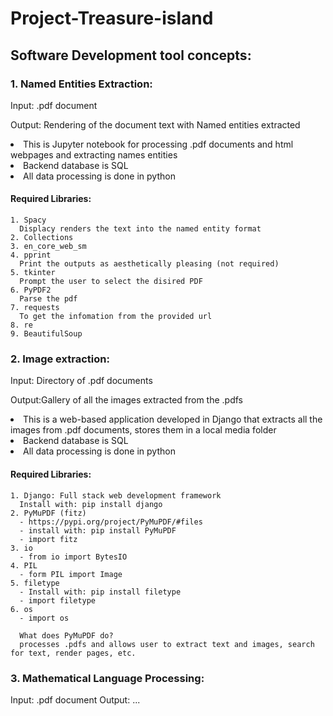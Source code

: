 # Project-Treasure-island

## Software Development tool concepts:

### 1. Named Entities Extraction:
  <p> Input: .pdf document </p>
  <p> Output: Rendering of the document text with Named entities extracted </p>
  <li> This is Jupyter notebook for processing .pdf documents and html webpages and extracting names entities </li>
  <li> Backend database is SQL </li>
  <li> All data processing is done in python </li>

#### Required Libraries:
    1. Spacy
      Displacy renders the text into the named entity format
    2. Collections
    3. en_core_web_sm
    4. pprint
      Print the outputs as aesthetically pleasing (not required)
    5. tkinter
      Prompt the user to select the disired PDF
    6. PyPDF2
      Parse the pdf
    7. requests
      To get the infomation from the provided url
    8. re
    9. BeautifulSoup
    

  
### 2. Image extraction: 
  <p> Input: Directory of .pdf documents </p>
  <p> Output:Gallery of all the images extracted from the .pdfs </p>
  <li> This is a web-based application developed in Django that extracts all the images from .pdf documents, stores them in a local media folder </li>
  <li> Backend database is SQL </li>
  <li> All data processing is done in python </li>

#### Required Libraries:
    1. Django: Full stack web development framework 
      Install with: pip install django
    2. PyMuPDF (fitz) 
      - https://pypi.org/project/PyMuPDF/#files
      - install with: pip install PyMuPDF
      - import fitz
    3. io
      - from io import BytesIO 
    4. PIL 
      - form PIL import Image
    5. filetype
      - Install with: pip install filetype
      - import filetype
    6. os
      - import os
      
      What does PyMuPDF do?
      processes .pdfs and allows user to extract text and images, search for text, render pages, etc.
    
### 3. Mathematical Language Processing:
  Input: .pdf document
  Output:  ...
